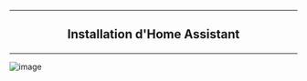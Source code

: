 ----------------------------------------------------------------------------------------------------------------------------------------------------------------------------------------------------
## <p align='center'> Installation d'Home Assistant </p>

----------------------------------------------------------------------------------------------------------------------------------------------------------------------------------------------------

![image](https://github.com/user-attachments/assets/d04914c5-3026-46c9-b857-f47a3aafb887)
